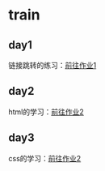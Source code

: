 # train

## day1
链接跳转的练习：[前往作业1](https://linhaoc.github.io/train/day1/index.html)

##  day2
html的学习：[前往作业2](https://linhaoc.github.io/train/day2/index.html)

##  day3

css的学习：[前往作业2](https://linhaoc.github.io/train/day3/index.html)